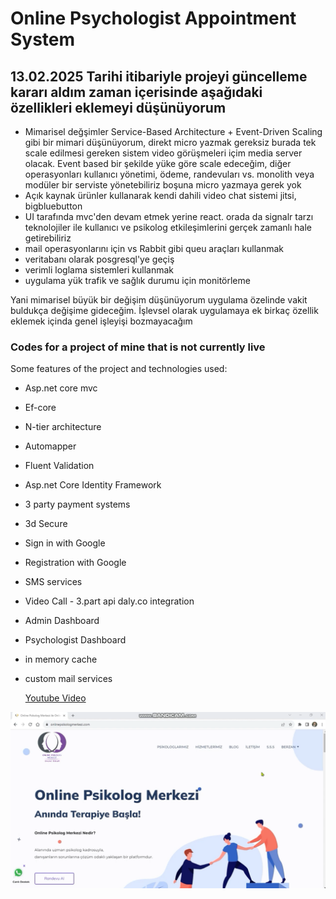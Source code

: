 
# Online Psychologist Appointment System #


## 13.02.2025 Tarihi itibariyle projeyi güncelleme kararı aldım  zaman içerisinde aşağıdaki özellikleri eklemeyi düşünüyorum
- Mimarisel değşimler  Service-Based Architecture  + Event-Driven Scaling gibi bir mimari düşünüyorum, direkt micro yazmak gereksiz burada tek scale edilmesi gereken sistem video görüşmeleri içim media server olacak. Event based bir şekilde yüke göre scale edeceğim, diğer operasyonları kullanıcı yönetimi, ödeme, randevuları vs. monolith veya modüler bir serviste yönetebiliriz boşuna micro yazmaya gerek yok
- Açık kaynak ürünler kullanarak kendi dahili video chat sistemi jitsi, bigbluebutton
- UI tarafında mvc'den devam etmek yerine react. orada da signalr tarzı teknolojiler ile kullanıcı ve psikolog etkileşimlerini gerçek zamanlı hale getirebiliriz
- mail operasyonlarını için vs Rabbit gibi queu araçları kullanmak
- veritabanı olarak posgresql'ye geçiş
- verimli loglama sistemleri kullanmak
- uygulama yük trafik ve sağlık durumu için monitörleme
  

Yani mimarisel büyük bir değişim düşünüyorum uygulama özelinde vakit buldukça değişime gideceğim. İşlevsel olarak uygulamaya ek birkaç özellik eklemek içinda genel işleyişi bozmayacağım


 



### Codes for a project of mine that is not currently live ###

Some features of the project and technologies used:
* Asp.net core mvc
* Ef-core
* N-tier architecture
* Automapper
* Fluent Validation
* Asp.net Core Identity Framework
* 3 party payment systems
* 3d Secure
* Sign in with Google
* Registration with Google
* SMS services
* Video Call - 3.part api daly.co integration
* Admin Dashboard
* Psychologist Dashboard
* in memory cache
* custom mail services

	[Youtube Video](https://www.youtube.com/watch?v=iihOnjF1qQw)

![ss](https://github.com/hasanbaysal/Online-Psikolog-Sistemi/blob/master/ss.png)

